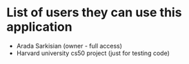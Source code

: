 # List of users they can use this application

- Arada Sarkisian (owner - full access)
- Harvard university cs50 project (just for testing code)
